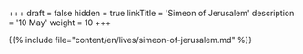 +++
draft = false
hidden = true
linkTitle = 'Simeon of Jerusalem'
description = '10 May'
weight = 10
+++

{{% include file="content/en/lives/simeon-of-jerusalem.md" %}}
